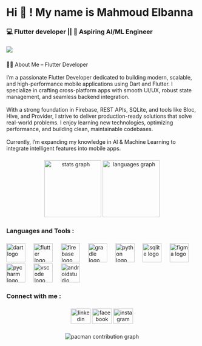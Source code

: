 <h1 align="left">Hi 👋 ! My name is Mahmoud Elbanna</h1>

###

<h3 align="left">💻 Flutter developer || 🧠 Aspiring AI/ML Engineer</h3>

###

<div align="left">
  <img src="https://visitor-badge.laobi.icu/badge?page_id=mahmoud66844.mahmoud66844&"  />
</div>

###

<p align="left">🧑‍💻 About Me – Flutter Developer<br><br>I’m a passionate Flutter Developer dedicated to building modern, scalable, and high-performance mobile applications using Dart and Flutter. I specialize in crafting cross-platform apps with smooth UI/UX, robust state management, and seamless backend integration.<br><br>With a strong foundation in Firebase, REST APIs, SQLite, and tools like Bloc, Hive, and Provider, I strive to deliver production-ready solutions that solve real-world problems. I enjoy learning new technologies, optimizing performance, and building clean, maintainable codebases.<br><br>Currently, I’m expanding my knowledge in AI & Machine Learning to integrate intelligent features into mobile apps.</p>

###

<div align="center">
  <img src="https://github-readme-stats.vercel.app/api?username=mahmoud66844&hide_title=false&hide_rank=false&show_icons=true&include_all_commits=true&count_private=true&disable_animations=false&theme=dracula&locale=en&hide_border=false&order=1" height="150" alt="stats graph"  />
  <img src="https://github-readme-stats.vercel.app/api/top-langs?username=mahmoud66844&locale=en&hide_title=false&layout=compact&card_width=320&langs_count=5&theme=radical&hide_border=true&order=2" height="150" alt="languages graph"  />
</div>

###

<h3 align="left">Languages and Tools :</h3>

###

<div align="left">
  <img src="https://cdn.jsdelivr.net/gh/devicons/devicon/icons/dart/dart-original.svg" height="50" alt="dart logo"  />
  <img width="14" />
  <img src="https://cdn.jsdelivr.net/gh/devicons/devicon/icons/flutter/flutter-original.svg" height="50" alt="flutter logo"  />
  <img width="14" />
  <img src="https://cdn.jsdelivr.net/gh/devicons/devicon/icons/firebase/firebase-plain.svg" height="50" alt="firebase logo"  />
  <img width="14" />
  <img src="https://cdn.jsdelivr.net/gh/devicons/devicon/icons/gradle/gradle-original.svg" height="50" alt="gradle logo"  />
  <img width="14" />
  <img src="https://cdn.jsdelivr.net/gh/devicons/devicon/icons/python/python-original.svg" height="50" alt="python logo"  />
  <img width="14" />
  <img src="https://cdn.jsdelivr.net/gh/devicons/devicon/icons/sqlite/sqlite-original.svg" height="50" alt="sqlite logo"  />
  <img width="14" />
  <img src="https://cdn.jsdelivr.net/gh/devicons/devicon/icons/figma/figma-original.svg" height="50" alt="figma logo"  />
  <img width="14" />
  <img src="https://cdn.jsdelivr.net/gh/devicons/devicon/icons/pycharm/pycharm-original.svg" height="50" alt="pycharm logo"  />
  <img width="14" />
  <img src="https://cdn.jsdelivr.net/gh/devicons/devicon/icons/vscode/vscode-original.svg" height="50" alt="vscode logo"  />
  <img width="14" />
  <img src="https://cdn.jsdelivr.net/gh/devicons/devicon/icons/androidstudio/androidstudio-original.svg" height="50" alt="androidstudio logo"  />
</div>

###

<h3 align="left">Connect with me :</h3>

###

<div align="center">
  <img src="[https://raw.githubusercontent.com/maurodesouza/profile-readme-generator/master/src/assets/icons/social/linkedin/default.svg](https://www.linkedin.com/in/mahmoud-elbanna-149490320)" width="52" height="40" alt="linkedin logo"  />
  <img src="[https://raw.githubusercontent.com/maurodesouza/profile-readme-generator/master/src/assets/icons/social/facebook/default.svg](https://www.facebook.com/profile.php?id=100087554350754&ref=ig_profile_ac)" width="52" height="40" alt="facebook logo"  />
  <img src="[https://raw.githubusercontent.com/maurodesouza/profile-readme-generator/master/src/assets/icons/social/instagram/default.svg](https://www.instagram.com/itzm___banna?igsh=cTlvYnYzN3FvOTk2)" width="52" height="40" alt="instagram logo"  />
  

###

<picture>
  <source media="(prefers-color-scheme: dark)" srcset="https://raw.githubusercontent.com/mahmoud66844/mahmoud66844/output/pacman-contribution-graph-dark.svg">
  <source media="(prefers-color-scheme: light)" srcset="https://raw.githubusercontent.com/mahmoud66844/mahmoud66844/output/pacman-contribution-graph.svg">
  <img alt="pacman contribution graph" src="https://raw.githubusercontent.com/mahmoud66844/mahmoud66844/output/pacman-contribution-graph.svg">
</picture>

###
